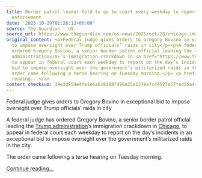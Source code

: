 ```yaml
---
title: Border patrol leader told to go to court every weekday to report on Chicago
  enforcement
date: '2025-10-29T01:26:12+00:00'
source: The Guardian - US
source_url: https://www.theguardian.com/us-news/2025/oct/28/chicago-immigration-crackdown-gregory-bovino
original_content: <p>Federal judge gives orders to Gregory Bovino in exceptional bid
  to impose oversight over Trump officials’ raids in city</p><p>A federal judge has
  ordered Gregory Bovino, a senior border patrol official leading the <a href="https://www.theguardian.com/us-news/trump-administration">Trump
  administration</a>’s immigration crackdown in <a href="https://www.theguardian.com/us-news/chicago">Chicago</a>,
  to appear in federal court each weekday to report on the day’s incidents in an exceptional
  bid to impose oversight over the government’s militarized raids in the city.</p><p>The
  order came following a terse hearing on Tuesday morning.</p> <a href="https://www.theguardian.com/us-news/2025/oct/28/chicago-immigration-crackdown-gregory-bovino">Continue
  reading...</a>
content_checksum: 39e3d854e4fe1e6a6c8188f496e25a1379a7c44527e57fed25a4a55335290d7b
---
```


Federal judge gives orders to Gregory Bovino in exceptional bid to impose oversight over Trump officials’ raids in city

A federal judge has ordered Gregory Bovino, a senior border patrol official leading the [Trump administration](https://www.theguardian.com/us-news/trump-administration)’s immigration crackdown in [Chicago](https://www.theguardian.com/us-news/chicago), to appear in federal court each weekday to report on the day’s incidents in an exceptional bid to impose oversight over the government’s militarized raids in the city.

The order came following a terse hearing on Tuesday morning.

 [Continue reading...](https://www.theguardian.com/us-news/2025/oct/28/chicago-immigration-crackdown-gregory-bovino)